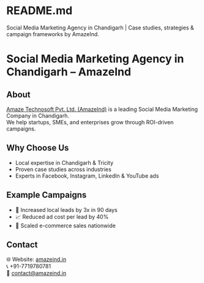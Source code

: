 # README.md
Social Media Marketing Agency in Chandigarh | Case studies, strategies &amp; campaign frameworks by AmazeInd.
# Social Media Marketing Agency in Chandigarh – AmazeInd

## About
[Amaze Technosoft Pvt. Ltd. (AmazeInd)](https://www.amazeind.in/) is a leading Social Media Marketing Company in Chandigarh.  
We help startups, SMEs, and enterprises grow through ROI-driven campaigns.

## Why Choose Us
- Local expertise in Chandigarh & Tricity  
- Proven case studies across industries  
- Experts in Facebook, Instagram, LinkedIn & YouTube ads  

## Example Campaigns
- 🚀 Increased local leads by 3x in 90 days  
- 📈 Reduced ad cost per lead by 40%  
- 🎯 Scaled e-commerce sales nationwide  

## Contact
🌐 Website: [amazeind.in](https://www.amazeind.in/)  
📞 +91-7719780781  
📧 contact@amazeind.in
